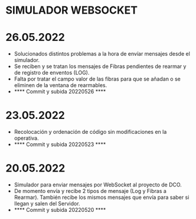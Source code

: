 # SIMULADOR WEBSOCKET

# 26.05.2022
<ul>
    <li>Solucionados distintos problemas a la hora de envíar mensajes desde el simulador.</li>
    <li>Se reciben y se tratan los mensajes de Fibras pendientes de rearmar y de registro de enventos (LOG).</li>
    <li>Falta por tratar el campo valor de las fibras para que se añadan o se eliminen de la ventana de rearmables.</li>
    <li>**** Commit y subida 20220526 ****</li>
</ul>

# 23.05.2022
<ul>
    <li>Recolocación y ordenación de código sin modificaciones en la operativa.</li>
    <li>**** Commit y subida 20220523 ****</li>
</ul>

# 20.05.2022
<ul>
    <li>Simulador para enviar mensajes por WebSocket al proyecto de DCO.</li>
    <li>De momento envía y recibe 2 tipos de mensaje (Log y Fibras a Rearmar). También recibe los mismos mensajes que envía para saber si llegan y salen del Servidor.</li>
    <li>**** Commit y subida 20220520 ****</li>
</ul>


```
